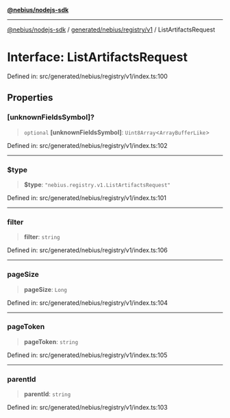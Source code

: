 [**@nebius/nodejs-sdk**](../../../../../README.md)

***

[@nebius/nodejs-sdk](../../../../../README.md) / [generated/nebius/registry/v1](../README.md) / ListArtifactsRequest

# Interface: ListArtifactsRequest

Defined in: src/generated/nebius/registry/v1/index.ts:100

## Properties

### \[unknownFieldsSymbol\]?

> `optional` **\[unknownFieldsSymbol\]**: `Uint8Array`\<`ArrayBufferLike`\>

Defined in: src/generated/nebius/registry/v1/index.ts:102

***

### $type

> **$type**: `"nebius.registry.v1.ListArtifactsRequest"`

Defined in: src/generated/nebius/registry/v1/index.ts:101

***

### filter

> **filter**: `string`

Defined in: src/generated/nebius/registry/v1/index.ts:106

***

### pageSize

> **pageSize**: `Long`

Defined in: src/generated/nebius/registry/v1/index.ts:104

***

### pageToken

> **pageToken**: `string`

Defined in: src/generated/nebius/registry/v1/index.ts:105

***

### parentId

> **parentId**: `string`

Defined in: src/generated/nebius/registry/v1/index.ts:103
